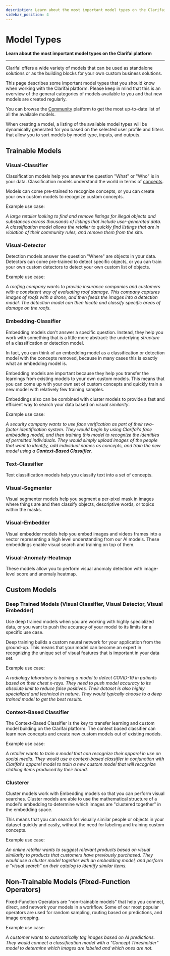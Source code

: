 ```yaml
---
description: Learn about the most important model types on the Clarifai platform
sidebar_position: 4
---
```


# Model Types

**Learn about the most important model types on the Clarifai platform**
<hr />

Clarifai offers a wide variety of models that can be used as standalone solutions or as the building blocks for your own custom business solutions.

This page describes some important model types that you should know when working with the Clarifai platform. Please keep in mind that this is an overview of the general categories of models available to you and that new models are created regularly. 

You can browse the [Community](https://clarifai.com/explore) platform to get the most up-to-date list of all the available models. 

When creating a model, a listing of the available model types will be dynamically generated for you based on the selected user profile and filters that allow you to sort models by model type, inputs, and outputs.

## Trainable Models

### Visual-Classifier

Classification models help you answer the question "What" or "Who" is in your data. Classification models understand the world in terms of [concepts](https://docs.clarifai.com/api-guide/concepts). 

Models can come pre-trained to recognize concepts, or you can create your own custom models to recognize custom concepts.

Example use case:

_A large retailer looking to find and remove listings for illegal objects and substances across thousands of listings that include user-generated data. A classification model allows the retailer to quickly find listings that are in violation of their community rules, and remove them from the site._

### Visual-Detector

Detection models answer the question "Where" are objects in your data. Detectors can come pre-trained to detect specific objects, or you can train your own custom detectors to detect your own custom list of objects.

Example use case:

_A roofing company wants to provide insurance companies and customers with a consistent way of evaluating roof damage. This company captures images of roofs with a drone, and then feeds the images into a detection model. The detection model can then locate and classify specific areas of damage on the roofs._

### Embedding-Classifier

Embedding models don't answer a specific question. Instead, they help you work with something that is a little more abstract: the underlying _structure_ of a classification or detection model. 

In fact, you can think of an embedding model as a classification or detection model with the concepts removed, because in many cases this is exactly what an embedding model is. 

Embedding models are important because they help you transfer the learnings from existing models to your own custom models. This means that you can come up with your own set of custom concepts and quickly train a new model with relatively few training samples.

Embeddings also can be combined with cluster models to provide a fast and efficient way to search your data based on _visual similarity_.


Example use case:

_A security company wants to use face verification as part of their two-factor identification system. They would begin by using Clarifai's face embedding model, and then training this model to recognize the identities of permitted individuals. They would simply upload images of the people that want to identify, add individual names as concepts, and train the new model using a **Context-Based Classifier**._

### Text-Classifier

Text classification models help you classify text into a set of concepts.

### Visual-Segmenter

Visual segmenter models help you segment a per-pixel mask in images where things are and then classify objects, descriptive words, or topics within the masks.

### Visual-Embedder

Visual embedder models help you embed images and videos frames into a vector representing a high level understanding from our AI models. These embeddings enable visual search and training on top of them.

### Visual-Anomaly-Heatmap

These models allow you to perform visual anomaly detection with image-level score and anomaly heatmap. 

## Custom Models

### Deep Trained Models \(Visual Classifier, Visual Detector, Visual Embedder\)

Use deep trained models when you are working with highly specialized data, or you want to push the accuracy of your model to its limits for a specific use case. 

Deep training builds a custom neural network for your application from the ground-up. This means that your model can become an expert in recognizing the unique set of visual features that is important in your data set.

Example use case:

_A radiology laboratory is training a model to detect COVID-19 in patients based on their chest x-rays. They need to push model accuracy to its absolute limit to reduce false positives. Their dataset is also highly specialized and technical in nature. They would typically choose to a deep trained model to get the best results._

### Context-Based Classifier

The Context-Based Classifier is the key to transfer learning and custom model building on the Clarifai platform. The context based classifier can learn new concepts and create new custom models out of existing models.

Example use case:

_A retailer wants to train a model that can recognize their apparel in use on social media. They would use a context-based classifier in conjunction with Clarifai's apparel model to train a new custom model that will recognize clothing items produced by their brand._

### Clusterer

Cluster models work with Embedding models so that you can perform visual searches. Cluster models are able to use the mathematical structure of a model's embedding to determine which images are "clustered together" in the embedding space. 

This means that you can search for visually similar people or objects in your dataset quickly and easily, without the need for labeling and training custom concepts.

Example use case:

_An online retailer wants to suggest relevant products based on visual similarity to products that customers have previously purchased. They would use a cluster model together with an embedding model, and perform a "visual search" on their catalog to identify similar items._

## Non-Trainable Models \(Fixed-Function Operators\)

Fixed-Function Operators are "non-trainable models" that help you connect, direct, and network your models in a workflow. Some of our most popular operators are used for random sampling, routing based on predictions, and image cropping.

Example use case:

_A customer wants to automatically tag images based on AI predictions. They would connect a classification model with a "Concept Thresholder" model to determine which images are labeled and which ones are not._

